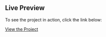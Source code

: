 

## Live Preview
To see the project in action, click the link below:

[View the Project](https://Bunny-777.github.io/demo/index.html)

